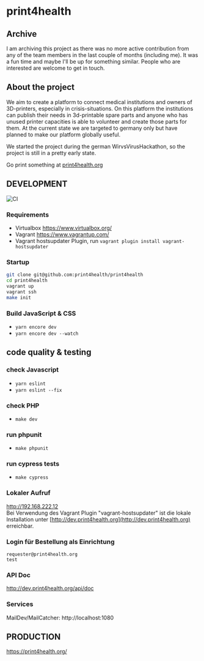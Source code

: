 print4health
====================

## Archive

I am archiving this project as there was no more active contribution from any of the team members in the last couple of months (including me). 
It was a fun time and maybe I'll be up for something similar. People who are interested are welcome to get in touch.

## About the project

We aim to create a platform to connect medical institutions and owners of 3D-printers, especially in crisis-situations.
On this platform the institutions can publish their needs in 3d-printable spare parts and anyone who has unused printer capacities is able to volunteer and create those parts for them.
At the current state we are targeted to germany only but have planned to make our platform globally useful.

We started the project during the german WirvsVirusHackathon, so the project is still in a pretty early state.

Go print something at [print4health.org](https://print4health.org)

DEVELOPMENT
-----------

![CI](https://github.com/print4health/print4health/workflows/CI/badge.svg)

### Requirements
- Virtualbox https://www.virtualbox.org/
- Vagrant https://www.vagrantup.com/
- Vagrant hostsupdater Plugin, run `vagrant plugin install vagrant-hostsupdater`

### Startup

```bash
git clone git@github.com:print4health/print4health
cd print4health
vagrant up
vagrant ssh
make init
``` 

### Build JavaScript & CSS
- ```yarn encore dev```
- ```yarn encore dev --watch```

## code quality & testing

### check Javascript

- ```yarn eslint```
- ```yarn eslint --fix```

### check PHP

 -   ```make dev```

### run phpunit

 -   ```make phpunit```
 
### run cypress tests

-   ```make cypress```

### Lokaler Aufruf

http://192.168.222.12  
Bei Verwendung des Vagrant Plugin "vagrant-hostsupdater" ist die lokale Installation unter [http://dev.print4health.org](http://dev.print4health.org) erreichbar.

### Login für Bestellung als Einrichtung

    requester@print4health.org
    test

### API Doc

http://dev.print4health.org/api/doc

### Services

MailDev/MailCatcher: http://localhost:1080


PRODUCTION
----------

https://print4health.org/ 
